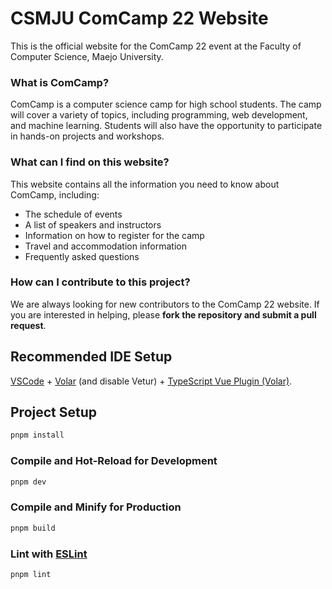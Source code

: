 # CSMJU ComCamp 22 Website

This is the official website for the ComCamp 22 event at the Faculty of Computer Science, Maejo University.

### What is ComCamp?
ComCamp is a computer science camp for high school students. The camp will cover a variety of topics, including programming, web development, and machine learning. Students will also have the opportunity to participate in hands-on projects and workshops.

### What can I find on this website?
This website contains all the information you need to know about ComCamp, including:

- The schedule of events
- A list of speakers and instructors
- Information on how to register for the camp
- Travel and accommodation information
- Frequently asked questions

### How can I contribute to this project?
We are always looking for new contributors to the ComCamp 22 website. If you are interested in helping, please **fork the repository and submit a pull request**.

## Recommended IDE Setup

[VSCode](https://code.visualstudio.com/) + [Volar](https://marketplace.visualstudio.com/items?itemName=Vue.volar) (and disable Vetur) + [TypeScript Vue Plugin (Volar)](https://marketplace.visualstudio.com/items?itemName=Vue.vscode-typescript-vue-plugin).

## Project Setup

```sh
pnpm install
```

### Compile and Hot-Reload for Development

```sh
pnpm dev
```

### Compile and Minify for Production

```sh
pnpm build
```

### Lint with [ESLint](https://eslint.org/)

```sh
pnpm lint
```
